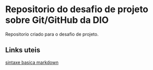 # Repositorio do desafio de projeto sobre Git/GitHub da DIO
Repositorio criado para o desafio de projeto.

## Links uteis
[sintaxe basica markdown](https://www.markdownguide.org/basic-syntax/)
